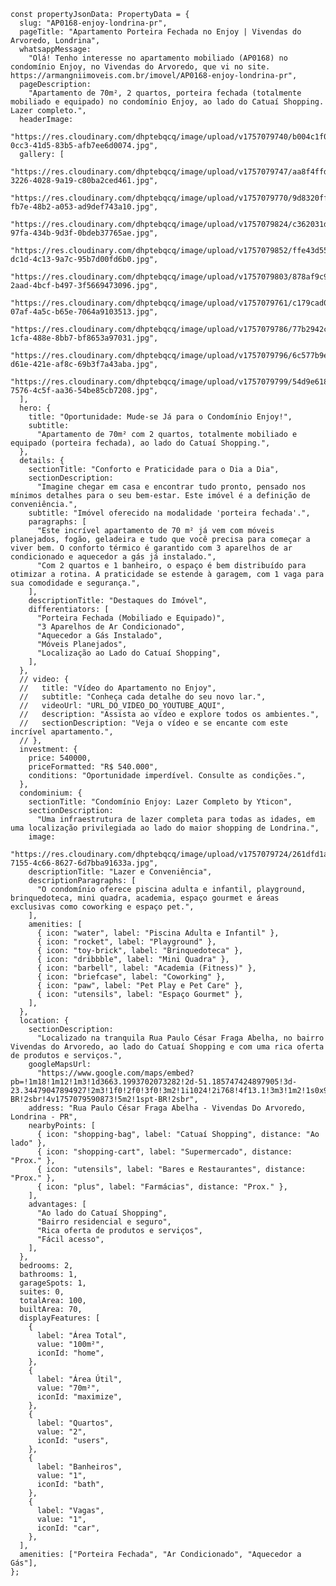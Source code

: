     const propertyJsonData: PropertyData = {
      slug: "AP0168-enjoy-londrina-pr",
      pageTitle: "Apartamento Porteira Fechada no Enjoy | Vivendas do Arvoredo, Londrina",
      whatsappMessage:
        "Olá! Tenho interesse no apartamento mobiliado (AP0168) no condomínio Enjoy, no Vivendas do Arvoredo, que vi no site. https://armangniimoveis.com.br/imovel/AP0168-enjoy-londrina-pr",
      pageDescription:
        "Apartamento de 70m², 2 quartos, porteira fechada (totalmente mobiliado e equipado) no condomínio Enjoy, ao lado do Catuaí Shopping. Lazer completo.",
      headerImage:
        "https://res.cloudinary.com/dhptebqcq/image/upload/v1757079740/b004c1f0-0cc3-41d5-83b5-afb7ee6d0074.jpg",
      gallery: [
        "https://res.cloudinary.com/dhptebqcq/image/upload/v1757079747/aa8f4ffd-3226-4028-9a19-c80ba2ced461.jpg",
        "https://res.cloudinary.com/dhptebqcq/image/upload/v1757079770/9d8320ff-fb7e-48b2-a053-ad9def743a10.jpg",
        "https://res.cloudinary.com/dhptebqcq/image/upload/v1757079824/c362031d-97fa-434b-9d3f-0bdeb37765ae.jpg",
        "https://res.cloudinary.com/dhptebqcq/image/upload/v1757079852/ffe43d55-dc1d-4c13-9a7c-95b7d00fd6b0.jpg",
        "https://res.cloudinary.com/dhptebqcq/image/upload/v1757079803/878af9c9-2aad-4bcf-b497-3f5669473096.jpg",
        "https://res.cloudinary.com/dhptebqcq/image/upload/v1757079761/c179cad0-07af-4a5c-b65e-7064a9103513.jpg",
        "https://res.cloudinary.com/dhptebqcq/image/upload/v1757079786/77b2942c-1cfa-488e-8bb7-bf8653a97031.jpg",
        "https://res.cloudinary.com/dhptebqcq/image/upload/v1757079796/6c577b9e-d61e-421e-af8c-69b3f7a43aba.jpg",
        "https://res.cloudinary.com/dhptebqcq/image/upload/v1757079799/54d9e618-7576-4c5f-aa36-54be85cb7208.jpg",
      ],
      hero: {
        title: "Oportunidade: Mude-se Já para o Condomínio Enjoy!",
        subtitle:
          "Apartamento de 70m² com 2 quartos, totalmente mobiliado e equipado (porteira fechada), ao lado do Catuaí Shopping.",
      },
      details: {
        sectionTitle: "Conforto e Praticidade para o Dia a Dia",
        sectionDescription:
          "Imagine chegar em casa e encontrar tudo pronto, pensado nos mínimos detalhes para o seu bem-estar. Este imóvel é a definição de conveniência.",
        subtitle: "Imóvel oferecido na modalidade 'porteira fechada'.",
        paragraphs: [
          "Este incrível apartamento de 70 m² já vem com móveis planejados, fogão, geladeira e tudo que você precisa para começar a viver bem. O conforto térmico é garantido com 3 aparelhos de ar condicionado e aquecedor a gás já instalado.",
          "Com 2 quartos e 1 banheiro, o espaço é bem distribuído para otimizar a rotina. A praticidade se estende à garagem, com 1 vaga para sua comodidade e segurança.",
        ],
        descriptionTitle: "Destaques do Imóvel",
        differentiators: [
          "Porteira Fechada (Mobiliado e Equipado)",
          "3 Aparelhos de Ar Condicionado",
          "Aquecedor a Gás Instalado",
          "Móveis Planejados",
          "Localização ao Lado do Catuaí Shopping",
        ],
      },
      // video: {
      //   title: "Vídeo do Apartamento no Enjoy",
      //   subtitle: "Conheça cada detalhe do seu novo lar.",
      //   videoUrl: "URL_DO_VIDEO_DO_YOUTUBE_AQUI",
      //   description: "Assista ao vídeo e explore todos os ambientes.",
      //   sectionDescription: "Veja o vídeo e se encante com este incrível apartamento.",
      // },
      investment: {
        price: 540000,
        priceFormatted: "R$ 540.000",
        conditions: "Oportunidade imperdível. Consulte as condições.",
      },
      condominium: {
        sectionTitle: "Condomínio Enjoy: Lazer Completo by Yticon",
        sectionDescription:
          "Uma infraestrutura de lazer completa para todas as idades, em uma localização privilegiada ao lado do maior shopping de Londrina.",
        image:
          "https://res.cloudinary.com/dhptebqcq/image/upload/v1757079724/261dfd1a-7155-4c66-8627-6d7bba91633a.jpg",
        descriptionTitle: "Lazer e Conveniência",
        descriptionParagraphs: [
          "O condomínio oferece piscina adulta e infantil, playground, brinquedoteca, mini quadra, academia, espaço gourmet e áreas exclusivas como coworking e espaço pet.",
        ],
        amenities: [
          { icon: "water", label: "Piscina Adulta e Infantil" },
          { icon: "rocket", label: "Playground" },
          { icon: "toy-brick", label: "Brinquedoteca" },
          { icon: "dribbble", label: "Mini Quadra" },
          { icon: "barbell", label: "Academia (Fitness)" },
          { icon: "briefcase", label: "Coworking" },
          { icon: "paw", label: "Pet Play e Pet Care" },
          { icon: "utensils", label: "Espaço Gourmet" },
        ],
      },
      location: {
        sectionDescription:
          "Localizado na tranquila Rua Paulo César Fraga Abelha, no bairro Vivendas do Arvoredo, ao lado do Catuaí Shopping e com uma rica oferta de produtos e serviços.",
        googleMapsUrl:
          "https://www.google.com/maps/embed?pb=!1m18!1m12!1m3!1d3663.1993702073282!2d-51.185747424897905!3d-23.34479047894927!2m3!1f0!2f0!3f0!3m2!1i1024!2i768!4f13.1!3m3!1m2!1s0x94eb5ccc72df1aed%3A0x5354a37ace11919e!2sEnjoy!5e0!3m2!1spt-BR!2sbr!4v1757079590873!5m2!1spt-BR!2sbr",
        address: "Rua Paulo César Fraga Abelha - Vivendas Do Arvoredo, Londrina - PR",
        nearbyPoints: [
          { icon: "shopping-bag", label: "Catuaí Shopping", distance: "Ao lado" },
          { icon: "shopping-cart", label: "Supermercado", distance: "Prox." },
          { icon: "utensils", label: "Bares e Restaurantes", distance: "Prox." },
          { icon: "plus", label: "Farmácias", distance: "Prox." },
        ],
        advantages: [
          "Ao lado do Catuaí Shopping",
          "Bairro residencial e seguro",
          "Rica oferta de produtos e serviços",
          "Fácil acesso",
        ],
      },
      bedrooms: 2,
      bathrooms: 1,
      garageSpots: 1,
      suites: 0,
      totalArea: 100,
      builtArea: 70,
      displayFeatures: [
        {
          label: "Área Total",
          value: "100m²",
          iconId: "home",
        },
        {
          label: "Área Útil",
          value: "70m²",
          iconId: "maximize",
        },
        {
          label: "Quartos",
          value: "2",
          iconId: "users",
        },
        {
          label: "Banheiros",
          value: "1",
          iconId: "bath",
        },
        {
          label: "Vagas",
          value: "1",
          iconId: "car",
        },
      ],
      amenities: ["Porteira Fechada", "Ar Condicionado", "Aquecedor a Gás"],
    };
